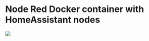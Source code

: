 # Node Red Docker container with HomeAssistant nodes

[![](https://images.microbadger.com/badges/image/flacjacket/nodered.svg)](https://microbadger.com/images/flacjacket/nodered)
